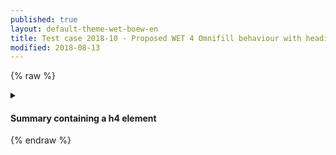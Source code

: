 ```yaml
---
published: true
layout: default-theme-wet-boew-en
title: Test case 2018-10 - Proposed WET 4 Omnifill behaviour with heading inside summary (less ARIA)
modified: 2018-08-13
---
```

{% raw %}
  <details>
    <summary>
      <h4>Summary containing a h4 element</h4>
    </summary>
    <p>
      Details body paragraph
    </p>
    Unwrapped text
    <div>Some content in a div with
      <a href="#">a link</a>
    </div>
    <details>
      <summary>
        <h5>Nested summary containing h5 element</h5>
      </summary>
      <p>
        Details body paragraph
      </p>
      Unwrapped text
      <div>Some content in a div with
        <a href="#">a link</a>
      </div>
    </details>
  </details>
  <script src="assets/2018-10.js"></script>
{% endraw %}